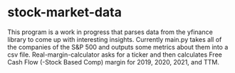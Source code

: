 # stock-market-data
This program is a work in progress that parses data from the yfinance library to come up with interesting insights.
Currently main.py takes all of the companies of the S&P 500 and outputs some metrics about them into a csv file.
Real-margin-calculator asks for a ticker and then calculates Free Cash Flow (-Stock Based Comp) margin for 2019, 2020, 2021, and TTM.
